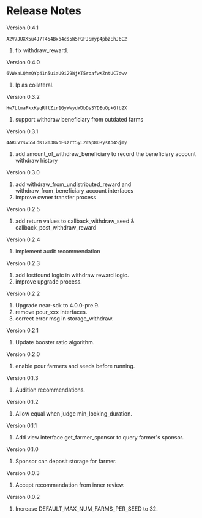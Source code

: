 # Release Notes

Version 0.4.1
```
A2V7JUXK5u4J7T454Bxo4cs5W5PGFJSmyp4pbzEhJ6C2
```
1. fix withdraw_reward.

Version 0.4.0
```
6VWxaLQhmQYp41n5uiaU9i29WjKT5roafwKZntUC7dwv
```
1. lp as collateral.

Version 0.3.2
```
Hw7LtmaFkxKyqRftZir1GyWwyuWDbDsSYDEuQpkGfb2X
```
1. support withdraw beneficiary from outdated farms

Version 0.3.1
```
4ARuVYsv55LdK12m38VoEszrt5yL2rNp8DRysAb4Sjmy
```
1. add amount_of_withdrew_beneficiary to record the beneficiary account withdraw history

Version 0.3.0
1. add withdraw_from_undistributed_reward and withdraw_from_beneficiary_account interfaces
2. improve owner transfer process

Version 0.2.5
1. add return values to callback_withdraw_seed & callback_post_withdraw_reward

Version 0.2.4
1. implement audit recommendation

Version 0.2.3
1. add lostfound logic in withdraw reward logic.
2. improve upgrade process.

Version 0.2.2
1. Upgrade near-sdk to 4.0.0-pre.9.
2. remove pour_xxx interfaces.
3. correct error msg in storage_withdraw.

Version 0.2.1
1. Update booster ratio algorithm.

Version 0.2.0
1. enable pour farmers and seeds before running.

Version 0.1.3
1. Audition recommendations.

Version 0.1.2
1. Allow equal when judge min_locking_duration.

Version 0.1.1
1. Add view interface get_farmer_sponsor to query farmer's sponsor.

Version 0.1.0
1. Sponsor can deposit storage for farmer.

Version 0.0.3
1. Accept recommandation from inner review.

Version 0.0.2
1. Increase DEFAULT_MAX_NUM_FARMS_PER_SEED to 32.
